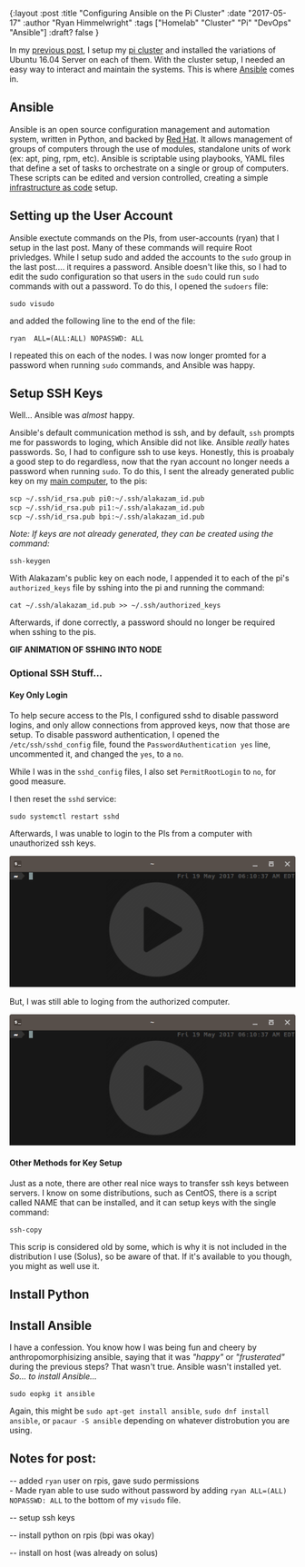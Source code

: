 {:layout :post
:title  "Configuring Ansible on the Pi Cluster"
:date "2017-05-17"
:author "Ryan Himmelwright"
:tags ["Homelab" "Cluster" "Pi" "DevOps" "Ansible"]
:draft? false
}

In my [previous post](http://ryan.himmelwright.net/posts/Setting-up-the-pi-cluster/), I setup my [pi cluster](http://ryan.himmelwright.net/pages/homelab/#cluster) and installed the variations of Ubuntu 16.04 Server on each of them. With the cluster setup, I needed an easy way to interact and maintain the systems. This is where [Ansible](https://www.ansible.com/) comes in.

<!-- more -->

## Ansible
Ansible is an open source configuration management and automation system, written in Python, and backed by [Red Hat](http://www.redhat.com). It allows management of groups of computers through the use of modules, standalone units of work (ex: apt, ping, rpm, etc). Ansible is scriptable using playbooks, YAML files that define a set of tasks to orchestrate on a single or group of computers. These scripts can be edited and version controlled, creating a simple [infrastructure as code](https://en.wikipedia.org/wiki/Infrastructure_as_Code) setup.

## Setting up the User Account
Ansible exectute commands on the PIs, from user-accounts (ryan) that I setup in the last post. Many of these commands will require Root privledges. While I setup sudo and added the accounts to the `sudo` group in the last post.... it requires a password. Ansible doesn't like this, so I had to edit the sudo configuration so that users in the `sudo` could run `sudo` commands with out a password. To do this, I opened the `sudoers` file:


```
sudo visudo
```

and added the following line to the end of the file:

```
ryan  ALL=(ALL:ALL) NOPASSWD: ALL
```

I repeated this on each of the nodes. I was now longer promted for a password when running `sudo` commands, and Ansible was happy.



## Setup SSH Keys
Well... Ansible was *almost* happy. 

Ansible's default communication method is ssh, and by default, `ssh` prompts me for passwords to loging, which Ansible did not like. Ansible *really* hates passwords. So, I had to configure ssh to use keys. Honestly, this is proabaly a good step to do regardless, now that the ryan account no longer needs a password when running `sudo`. To do this, I sent the already generated public key on my [main computer](../../pages/homelab/#alakazam), to the pis:

```
scp ~/.ssh/id_rsa.pub pi0:~/.ssh/alakazam_id.pub
scp ~/.ssh/id_rsa.pub pi1:~/.ssh/alakazam_id.pub
scp ~/.ssh/id_rsa.pub bpi:~/.ssh/alakazam_id.pub
```

*Note: If keys are not already generated, they can be created using the command:*

```
ssh-keygen
```

With Alakazam's public key on each node, I appended it to each of the pi's `authorized_keys` file by sshing into the pi and running the command:

```
cat ~/.ssh/alakazam_id.pub >> ~/.ssh/authorized_keys
```

Afterwards, if done correctly, a password should no longer be required when sshing to the pis.

**GIF ANIMATION OF SSHING INTO NODE**


### Optional SSH Stuff...

#### Key Only Login
To help secure access to the PIs, I configured sshd to disable password logins, and only allow connections from approved keys, now that those are setup. To disable password authentication, I opened the `/etc/ssh/sshd_config` file, found the `PasswordAuthentication yes` line, uncommented it, and changed the `yes`, to a `no`.

While I was in the `sshd_config` files, I also set `PermitRootLogin` to `no`, for good measure.

I then reset the `sshd` service:

```
sudo systemctl restart sshd
```

Afterwards, I was unable to login to the PIs from a computer with unauthorized ssh keys.

<img src="../../img/posts/setting-up-ansible-pi-cluster/terminal-play.png" name="pic" onmouseover="this.src='../../img/posts/setting-up-ansible-pi-cluster/blocked-ssh-attempt.gif'" onmouseout="this.src='../../img/posts/setting-up-ansible-pi-cluster/terminal-play.png'"> 

But, I was still able to loging from the authorized computer.

<img src="../../img/posts/setting-up-ansible-pi-cluster/terminal-play.png" name="pic" onmouseover="this.src='../../img/posts/setting-up-ansible-pi-cluster/accepted-ssh-attempt.gif'" onmouseout="this.src='../../img/posts/setting-up-ansible-pi-cluster/terminal-play.png'"> 


#### Other Methods for Key Setup
Just as a note, there are other real nice ways to transfer ssh keys between servers. I know on some distributions, such as CentOS, there is a script called NAME that can be installed, and it can setup keys with the single command:

```
ssh-copy
```

This scrip is considered old by some, which is why it is not included in the distribution I use (Solus), so be aware of that. If it's available to you though, you might as well use it.


## Install Python


## Install Ansible

I have a confession. You know how I was being fun and cheery by anthropomorphisizing ansible, saying that it was *"happy"* or *"frusterated"* during the previous steps? That wasn't true. Ansible wasn't installed yet. *So... to install Ansible...*

```
sudo eopkg it ansible
```
Again, this might be `sudo apt-get install ansible`, `sudo dnf install ansible`, or `pacaur -S ansible` depending on whatever distrobution you are using.


## Notes for post:
-- added `ryan` user on rpis, gave sudo permissions     
	- Made ryan able to use sudo without password by adding `ryan ALL=(ALL) NOPASSWD: ALL` to the bottom of my `visudo` file.

-- setup ssh keys

-- install python on rpis (bpi was okay)

-- install on host (was already on solus)
